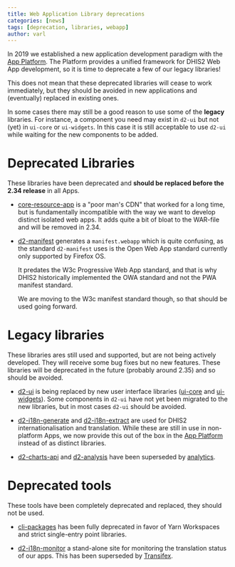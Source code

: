 ```yaml
---
title: Web Application Library deprecations
categories: [news]
tags: [deprecation, libraries, webapp]
author: varl
---
```


In 2019 we established a new application development paradigm with
the [App Platform](https://platform.dhis2.nu). The Platform provides
a unified framework for DHIS2 Web App development, so it is time to
deprecate a few of our legacy libraries!

This does not mean that these deprecated libraries will cease to work immediately,
but they should be avoided in new applications and (eventually) replaced in existing
ones.

In some cases there may still be a good reason to use some of the **legacy** libraries.
For instance, a component you need may exist in `d2-ui` but not (yet) in `ui-core` or
`ui-widgets`. In this case it is still acceptable to use `d2-ui` while waiting for the
new components to be added.

# Deprecated Libraries

These libraries have been deprecated and **should be replaced before the
2.34 release** in all Apps.

-   [core-resource-app](https://github.com/dhis2/core-resource-app) is a
    "poor man's CDN" that worked for a long time, but is fundamentally
    incompatible with the way we want to develop distinct isolated web
    apps. It adds quite a bit of bloat to the WAR-file and will be
    removed in 2.34.

-   [d2-manifest](https://github.com/dhis2/d2-manifest) generates a
    `manifest.webapp` which is quite confusing, as the standard
    `d2-manifest` uses is the Open Web App standard currently only
    supported by Firefox OS.

    It predates the W3c Progressive Web App standard, and that is why
    DHIS2 historically implemented the OWA standard and not the PWA
    manifest standard.

    We are moving to the W3c manifest standard though, so that should be
    used going forward.

# Legacy libraries

These libraries ares still used and supported, but are not being actively developed.
They will receive some bug fixes but no new features. These libraries will be
deprecated in the future (probably around 2.35) and so should be avoided.

-   [d2-ui](https://github.com/dhis2/d2-ui) is being replaced by new user
    interface libraries ([ui-core](https://github.com/dhis2/ui-core) and
    [ui-widgets](https://github.com/dhis2/ui-widgets)). Some components
    in `d2-ui` have not yet been migrated to the new libraries, but in most
    cases `d2-ui` should be avoided.

-   [d2-i18n-generate](https://github.com/dhis2/d2-i18n-generate) and
    [d2-i18n-extract](https://github.com/dhis2/d2-i18n-extract) are used for
    DHIS2 internationalisation and translation. While these are still in
    use in non-platform Apps, we now provide this out of the box in the
    [App Platform](https://github.com/dhis2/app-platform) instead of as
    distinct libraries.

-   [d2-charts-api](https://github.com/dhis2/d2-charts-api) and
    [d2-analysis](https://github.com/dhis2/d2-analysis) have been
    superseded by [analytics](https://github.com/dhis2/analytics).

# Deprecated tools

These tools have been completely deprecated and replaced, they should not be used.

-   [cli-packages](https://github.com/dhis2/cli-packages) has been
    fully deprecated in favor of Yarn Workspaces and strict single-entry
    point libraries.

-   [d2-i18n-monitor](https://github.com/dhis2/d2-i18n-monitor) a
    stand-alone site for monitoring the translation status of our apps.
    This has been superseded by [Transifex](https://transifex.com).
